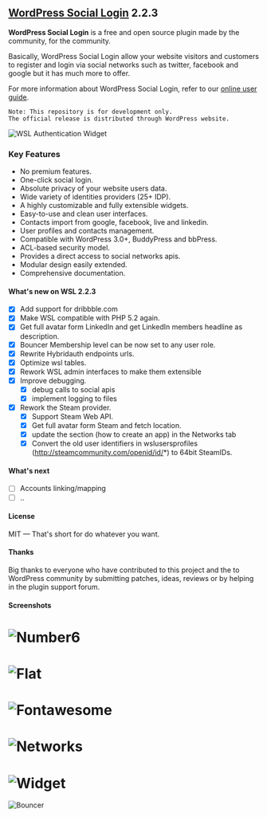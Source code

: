 ## [WordPress Social Login](https://wordpress.org/plugins/wordpress-social-login/) 2.2.3
 
**WordPress Social Login** is a free and open source plugin made by the community, for the community.

Basically, WordPress Social Login allow your website visitors and customers to register and login via social networks such as twitter, facebook and google but it has much more to offer.

For more information about WordPress Social Login, refer to our [online user guide](http://miled.github.io/wordpress-social-login/).

    Note: This repository is for development only.
    The official release is distributed through WordPress website.
![WSL Authentication Widget](https://raw.githubusercontent.com/miled/wordpress-social-login/master/screenshot-1.png)

### Key Features

- No premium features.
- One-click social login.
- Absolute privacy of your website users data.
- Wide variety of identities providers (25+ IDP).
- A highly customizable and fully extensible widgets.
- Easy-to-use and clean user interfaces.
- Contacts import from google, facebook, live and linkedin.
- User profiles and contacts management.
- Compatible with WordPress 3.0+, BuddyPress and bbPress.
- ACL-based security model.
- Provides a direct access to social networks apis.
- Modular design easily extended.
- Comprehensive documentation.

#### What's new on WSL 2.2.3

- [x] Add support for dribbble.com
- [x] Make WSL compatible with PHP 5.2 again.
- [x] Get full avatar form LinkedIn and get LinkedIn members headline as description.
- [x] Bouncer Membership level can be now set to any user role.
- [x] Rewrite Hybridauth endpoints urls.
- [x] Optimize wsl tables.
- [x] Rework WSL admin interfaces to make them extensible
- [x] Improve debugging.
    - [x] debug calls to social apis
    - [x] implement logging to files
- [x] Rework the Steam provider.
    - [x] Support Steam Web API.
    - [x] Get full avatar form Steam and fetch location.
    - [x] update the section (how to create an app) in the Networks tab
    - [x] Convert the old user identifiers in wslusersprofiles (http://steamcommunity.com/openid/id/*) to 64bit SteamIDs.

#### What's next

- [ ] Accounts linking/mapping
- [ ] ..

#### License 

MIT — That's short for do whatever you want.

#### Thanks

Big thanks to everyone who have contributed to this project and the to WordPress community by submitting patches, ideas, reviews or by helping in the plugin support forum.
#### Screenshots
![Number6](http://miled.github.io/wordpress-social-login/assets/img/theme_number6.png)
===
![Flat](http://miled.github.io/wordpress-social-login/assets/img/theme_flat.png)
===
![Fontawesome](http://miled.github.io/wordpress-social-login/assets/img/theme_fontawesome.png)
===
![Networks](https://raw.githubusercontent.com/miled/wordpress-social-login/master/screenshot-3.png)
=
![Widget](https://raw.githubusercontent.com/miled/wordpress-social-login/master/screenshot-4.png)
===
![Bouncer](https://raw.githubusercontent.com/miled/wordpress-social-login/master/screenshot-5.png)
